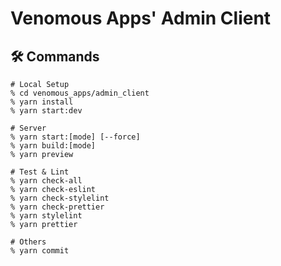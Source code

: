 # Venomous Apps' Admin Client

## 🛠 Commands

```shell
# Local Setup
% cd venomous_apps/admin_client
% yarn install
% yarn start:dev

# Server
% yarn start:[mode] [--force]
% yarn build:[mode]
% yarn preview

# Test & Lint
% yarn check-all
% yarn check-eslint
% yarn check-stylelint
% yarn check-prettier
% yarn stylelint
% yarn prettier

# Others
% yarn commit
```
